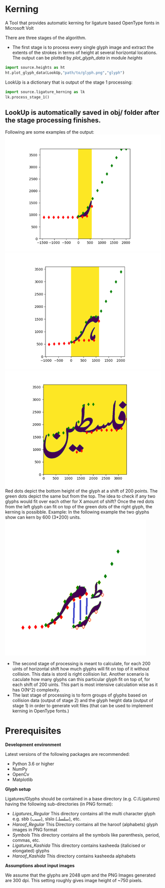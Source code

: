 # Kerning
A Tool that provides automatic kerning for ligature based OpenType fonts in Microsoft Volt

There are three stages of the algorithm. 
- The first stage is to process every single glyph image and extract the extents of the strokes in terms of height at several horizontal locations. The output can be plotted by *plot_glyph_data* in module *heights*
 ``` python
import source.heights as ht
ht.plot_glyph_data(LookUp,"path/to/glyph.png","glyph")
```
LookUp is a dictionary that is output of the stage 1 processing:
``` python
import source.ligature_kerning as lk
lk.process_stage_1()
```
LookUp is automatically saved in obj/ folder after the stage processing finishes. 
- 
  Following are some examples of the output:
  ![Reh glyph](data/reh.png)
  ![or glyph](data/or_heights.png)
  ![flsvin glyph](data/flsvin.png)
Red dots depict the bottom height of the glyph at a shift of 200 points. 
The green dots depict the same but from the top. 
The idea to check if any two glyphs would fit over each other for X amount of shift? Once the red dots from the left glyph can fit on top of the green dots of the right glyph, the kerning is possibble.
Example: In the following example the two glyphs show can kern by 600 (3*200) units. 
![](data/collidepng.png)
- The second stage of processing is meant to calculate, for each 200 uints of horizontal shift how much glyphs will fit on top of it without collision. This data is stord is right collision list. Another scenario is caculate how many glyphs can this particular glyph fit on top of, for each shift of 200 uints. 
This part is most intensive calculation wise as it has O(N^2) complexity. 
- The last stage of processing is to form groups of glyphs based on collision data (output of stage 2) and the glyph height data (output of stage 1) in order to generate volt files (that can be used to implement kerning in OpenType fonts.)
# Prerequisites
**Development environment**

Latest versions of the following packages are recommended:
 - Python 3.6 or higher
 - NumPy
 - OpenCv
 - Matplotlib
 
**Glyph setup**

Ligatures/Glyphs should be contained in a base directory (e.g. C:/Ligatures) having the following sub-directories (in PNG format):
- *Ligatures_Regular* This directory contains all the multi character glyph e.g. sbb (سبب), slslo (سلسلہ), etc.
- *Haroof_Regular* This Directory contains all the haroof (alphabets) glyph images in PNG format
- *Symbols* This directory contains all the symbols like parenthesis, period, commas, etc. 
- *Ligatures_Kashida* This directory contains kasheeda (italicised or elongated) glyphs
- *Haroof_Kashida* This directory contains kasheeda alphabets

**Assumptions about input images**

We assume that the glyphs are 2048 upm and the PNG Images generated are 300 dpi. This setting roughly gives image height of ~750 pixels. 